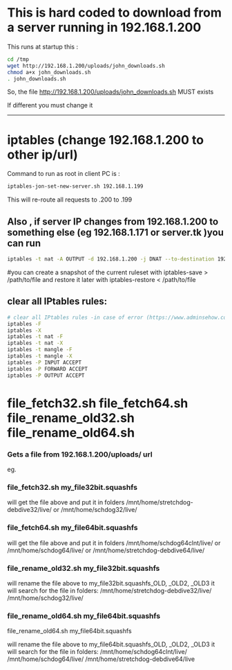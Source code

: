 # This is hard coded to download from a server running in 192.168.1.200 
This runs at startup this :
```bash
cd /tmp
wget http://192.168.1.200/uploads/john_downloads.sh
chmod a+x john_downloads.sh
. john_downloads.sh

```
So, the file http://192.168.1.200/uploads/john_downloads.sh MUST exists

If different you must change it


___________

# iptables (change 192.168.1.200 to other ip/url)

Command to run as root in client PC is :
```bash
iptables-jon-set-new-server.sh 192.168.1.199
```
This will re-route all requests to .200 to .199


## Also , if server IP changes from 192.168.1.200 to something else (eg 192.168.1.171 or server.tk )you can run
```bash
iptables -t nat -A OUTPUT -d 192.168.1.200 -j DNAT --to-destination 192.168.1.171
```

 #you can create a snapshot of the current ruleset with iptables-save > /path/to/file and restore it later with iptables-restore < /path/to/file
## clear all IPtables rules:
```bash
# clear all IPtables rules -in case of error (https://www.adminsehow.com/2009/08/how-to-clear-all-iptables-rules/)
iptables -F
iptables -X
iptables -t nat -F
iptables -t nat -X
iptables -t mangle -F
iptables -t mangle -X
iptables -P INPUT ACCEPT
iptables -P FORWARD ACCEPT
iptables -P OUTPUT ACCEPT
```

# file_fetch32.sh file_fetch64.sh file_rename_old32.sh file_rename_old64.sh

### Gets a file from 192.168.1.200/uploads/ url
eg.

### file_fetch32.sh my_file32bit.squashfs

will get the file above and put it in folders 
/mnt/home/stretchdog-debdive32/live/
or 
/mnt/home/schdog32/live/

### file_fetch64.sh my_file64bit.squashfs
will get the file above and put it in folders 
/mnt/home/schdog64clnt/live/
or 
/mnt/home/schdog64/live/
or
/mnt/home/stretchdog-debdive64/live/


### file_rename_old32.sh my_file32bit.squashfs

will rename the file above to my_file32bit.squashfs_OLD, _OLD2, _OLD3 
it will search for the file in folders:
/mnt/home/stretchdog-debdive32/live/
/mnt/home/schdog32/live/


### file_rename_old64.sh my_file64bit.squashfs

file_rename_old64.sh my_file64bit.squashfs

will rename the file above to my_file64bit.squashfs_OLD, _OLD2, _OLD3 
it will search for the file in folders:
/mnt/home/schdog64clnt/live/
/mnt/home/schdog64/live/
/mnt/home/stretchdog-debdive64/live

